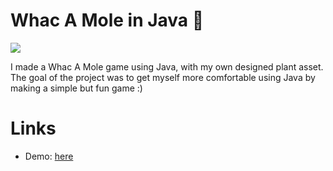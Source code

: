 # Whac A Mole in Java 🌸

<img src="https://i.ibb.co/m0nsDzp/Screenshot-2025-01-12-at-15-28-05.png">

I made a Whac A Mole game using Java, with my own designed plant asset. The goal of the project was to get myself more comfortable using Java by making a simple but fun game :)

# Links

<ul>
    <li>Demo: <a href="https://youtube.com/shorts/EHYLtRiIgPA?feature=share">here</a></li>
</li>